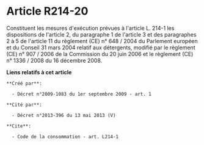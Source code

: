 # Article R214-20

Constituent les mesures d'exécution prévues à l'article L. 214-1 les dispositions de l'article 2, du paragraphe 1 de
l'article 3 et des paragraphes 2 à 5 de l'article 11 du règlement (CE) n° 648 / 2004 du Parlement européen et du Conseil 31
mars 2004 relatif aux détergents, modifié par le règlement (CE) n° 907 / 2006 de la Commission du 20 juin 2006 et le
règlement (CE) n° 1336 / 2008 du 16 décembre 2008.

**Liens relatifs à cet article**

	**Créé par**:

	  - Décret n°2009-1083 du 1er septembre 2009 - art. 1

	**Cité par**:

	  - Décret n°2013-396 du 13 mai 2013 (V)

	**Cite**:

	  - Code de la consommation - art. L214-1
